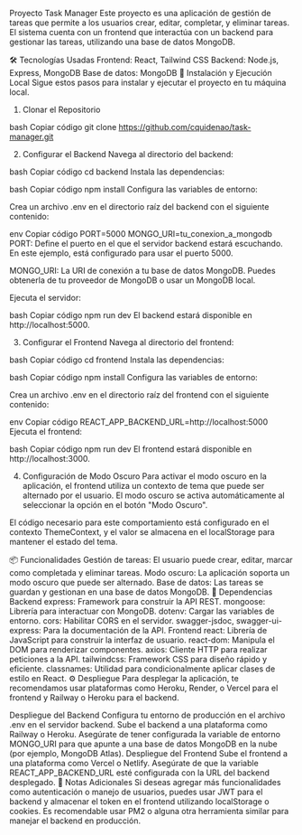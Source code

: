 Proyecto Task Manager
Este proyecto es una aplicación de gestión de tareas que permite a los usuarios crear, editar, completar, y eliminar tareas. El sistema cuenta con un frontend que interactúa con un backend para gestionar las tareas, utilizando una base de datos MongoDB.

🛠 Tecnologías Usadas
Frontend: React, Tailwind CSS
Backend: Node.js, Express, MongoDB
Base de datos: MongoDB
🚀 Instalación y Ejecución Local
Sigue estos pasos para instalar y ejecutar el proyecto en tu máquina local.

1. Clonar el Repositorio


bash
Copiar código
git clone https://github.com/cquidenao/task-manager.git

2. Configurar el Backend
Navega al directorio del backend:

bash
Copiar código
cd backend
Instala las dependencias:

bash
Copiar código
npm install
Configura las variables de entorno:

Crea un archivo .env en el directorio raíz del backend con el siguiente contenido:

env
Copiar código
PORT=5000
MONGO_URI=tu_conexion_a_mongodb
PORT: Define el puerto en el que el servidor backend estará escuchando. En este ejemplo, está configurado para usar el puerto 5000.

MONGO_URI: La URI de conexión a tu base de datos MongoDB. Puedes obtenerla de tu proveedor de MongoDB o usar un MongoDB local.

Ejecuta el servidor:

bash
Copiar código
npm run dev
El backend estará disponible en http://localhost:5000.

3. Configurar el Frontend
Navega al directorio del frontend:

bash
Copiar código
cd frontend
Instala las dependencias:

bash
Copiar código
npm install
Configura las variables de entorno:

Crea un archivo .env en el directorio raíz del frontend con el siguiente contenido:

env
Copiar código
REACT_APP_BACKEND_URL=http://localhost:5000
Ejecuta el frontend:

bash
Copiar código
npm run dev
El frontend estará disponible en http://localhost:3000.

4. Configuración de Modo Oscuro
Para activar el modo oscuro en la aplicación, el frontend utiliza un contexto de tema que puede ser alternado por el usuario. El modo oscuro se activa automáticamente al seleccionar la opción en el botón "Modo Oscuro".

El código necesario para este comportamiento está configurado en el contexto ThemeContext, y el valor se almacena en el localStorage para mantener el estado del tema.

📦 Funcionalidades
Gestión de tareas: El usuario puede crear, editar, marcar como completada y eliminar tareas.
Modo oscuro: La aplicación soporta un modo oscuro que puede ser alternado.
Base de datos: Las tareas se guardan y gestionan en una base de datos MongoDB.
🔧 Dependencias
Backend
express: Framework para construir la API REST.
mongoose: Librería para interactuar con MongoDB.
dotenv: Cargar las variables de entorno.
cors: Habilitar CORS en el servidor.
swagger-jsdoc, swagger-ui-express: Para la documentación de la API.
Frontend
react: Librería de JavaScript para construir la interfaz de usuario.
react-dom: Manipula el DOM para renderizar componentes.
axios: Cliente HTTP para realizar peticiones a la API.
tailwindcss: Framework CSS para diseño rápido y eficiente.
classnames: Utilidad para condicionalmente aplicar clases de estilo en React.
⚙️ Despliegue
Para desplegar la aplicación, te recomendamos usar plataformas como Heroku, Render, o Vercel para el frontend y Railway o Heroku para el backend.

Despliegue del Backend
Configura tu entorno de producción en el archivo .env en el servidor backend.
Sube el backend a una plataforma como Railway o Heroku.
Asegúrate de tener configurada la variable de entorno MONGO_URI para que apunte a una base de datos MongoDB en la nube (por ejemplo, MongoDB Atlas).
Despliegue del Frontend
Sube el frontend a una plataforma como Vercel o Netlify.
Asegúrate de que la variable REACT_APP_BACKEND_URL esté configurada con la URL del backend desplegado.
📝 Notas Adicionales
Si deseas agregar más funcionalidades como autenticación o manejo de usuarios, puedes usar JWT para el backend y almacenar el token en el frontend utilizando localStorage o cookies.
Es recomendable usar PM2 o alguna otra herramienta similar para manejar el backend en producción.
